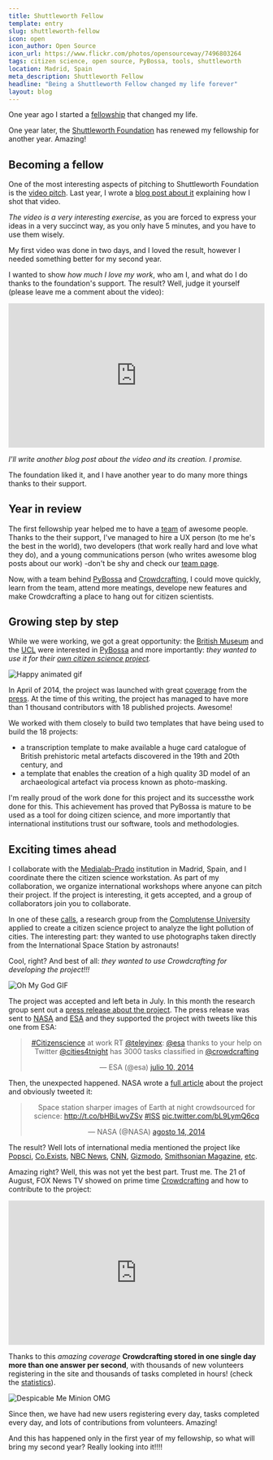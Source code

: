 ```yaml
---
title: Shuttleworth Fellow
template: entry
slug: shuttleworth-fellow
icon: open
icon_author: Open Source
icon_url: https://www.flickr.com/photos/opensourceway/7496803264
tags: citizen science, open source, PyBossa, tools, shuttleworth
location: Madrid, Spain
meta_description: Shuttleworth Fellow
headline: "Being a Shuttleworth Fellow changed my life forever"
layout: blog
---
```


One year ago I started a [fellowship](http://shuttleworthfoundation.org) that
changed my life.

One year later, the [Shuttleworth
Foundation](http://shuttleworthfoundation.org) has renewed my fellowship for
another year. Amazing!

<!--more-->

## Becoming a fellow

One of the most interesting aspects of pitching to Shuttleworth Foundation is
the [video pitch](https://shuttleworthfoundation.org/applications/). Last year, 
I wrote a [blog post about it](/blog/2013/09/23/video-tutorial.html) explaining
how I shot that video.

*The video is a very interesting exercise*, as you are forced to express your
ideas in a very succinct way, as you only have 5 minutes, and you have to use
them wisely. 

My first video was done in two days, and I loved the result, however I needed
something better for my second year. 

I wanted to show *how much I love my work*,
who am I, and what do I do thanks to the foundation's support. The result?
Well, judge it yourself (please leave me a comment about the video): 

<style>.embed-container { position: relative; padding-bottom: 56.25%; height: 0; overflow: hidden; max-width: 100%; height: auto; } .embed-container iframe, .embed-container object, .embed-container embed { position: absolute; top: 0; left: 0; width: 100%; height: 100%; }</style><div class='embed-container'><iframe src='http://www.youtube.com/embed/rQ3yLqdEhvc' frameborder='0' allowfullscreen></iframe></div>

*I'll write another blog post about the video and its creation. I promise.*

The foundation liked it, and I have another year to do many more things thanks
to their support. 

## Year in review

The first fellowship year helped me to have a [team](http://pybossa.com/about/)
of awesome people. Thanks to the their support, I've managed to
hire a UX person (to me he's the best in the world), two developers (that work
really hard and love what they do), and a young communications person (who writes
awesome blog posts about our work) -don't be shy and check our [team
page](http://pybossa.com/about/).

Now, with a team behind [PyBossa](http://pybossa.com) and
[Crowdcrafting](http://Crowdcrafting.org), I could move quickly, learn from the
team, attend more meatings, develope new features and make Crowdcrafting a place 
to hang out for citizen scientists.

## Growing step by step

While we were working, we got a great opportunity: the [British
Museum](http://www.britishmuseum.org/) and the [UCL](http://www.ucl.ac.uk/)
were interested in [PyBossa](http://pybossa.com) and more importantly: *they
wanted to use it for their [own citizen science project](http://micropasts.org/).*

![Happy animated gif](http://i.giphy.com/13k4VSc3ngLPUY.gif)

In April of 2014, the project was launched with great [coverage](http://www.ucl.ac.uk/news/news-articles/0414/160414-crowdsourcing-bronze-age) 
from the
[press](http://www.theguardian.com/science/2014/aug/18/volunteers-british-museum-crowdsourcing-archeology).
At the time of this writing, the project has managed to have more than 1
thousand contributors with 18 published projects. Awesome!

We worked with them closely to build two templates that have being used to build
the 18 projects:

 * a transcription template to make available a huge card catalogue of British
     prehistoric metal artefacts discovered in the 19th and 20th century, and
 * a template that enables the creation of a high quality 3D model of an
     archaeological artefact via process known as photo-masking.

I'm really proud of the work done for this project and its successthe work done
for this. This achievement has proved that PyBossa is mature to be used as a
tool for doing citizen science, and more importantly that international
institutions trust our software, tools and methodologies.

## Exciting times ahead

I collaborate with the [Medialab-Prado](http://medialab-prado.es) institution
in Madrid, Spain, and I coordinate there the citizen science workstation. As
part of my collaboration, we organize international workshops where anyone can
pitch their project. If the project is interesting, it gets accepted, and a
group of collaborators join you to collaborate.

In one of these
[calls](http://medialab-prado.es/article/madridlaboratoriourbano), a research
group from the [Complutense University](http://guaix.fis.ucm.es/node/1651)
applied to create a citizen science project to analyze the light pollution of
cities. The interesting part: they wanted to use photographs taken directly
from the International Space Station by astronauts!

Cool, right? And best of all: *they wanted to use Crowdcrafting for developing
the project!!!*

![Oh My God GIF](http://i.giphy.com/QMcamps7Gzj2g.gif)

The project was accepted and left beta in July. In this month the research
group sent out a [press release about the
project](https://www.ucm.es/data/cont/media/www/pag-56948/Atlas%20de%20im%C3%A1genes%20nocturnas%20DEFbuena.pdf).
The press release was sent to [NASA](http://www.nasa.gov/) and
[ESA](http://www.esa.int/ESA) and they supported the project with
tweets like this one from ESA:

<blockquote class="twitter-tweet" lang="es" align="center"><p><a href="https://twitter.com/hashtag/Citizenscience?src=hash">#Citizenscience</a> at work RT <a href="https://twitter.com/teleyinex">@teleyinex</a>: <a href="https://twitter.com/esa">@esa</a> thanks to your help on Twitter <a href="https://twitter.com/cities4tnight">@cities4tnight</a> has 3000 tasks classified in <a href="https://twitter.com/crowdcrafting">@crowdcrafting</a></p>&mdash; ESA (@esa) <a href="https://twitter.com/esa/status/487228335018475521">julio 10, 2014</a></blockquote>
<script async src="//platform.twitter.com/widgets.js" charset="utf-8"></script>


Then, the unexpected happened. NASA wrote a [full
article](http://www.nasa.gov/mission_pages/station/research/news/crowdsourcing_night_images/#.U-zmA_ldWSo)
about the project and obviously tweeted it:

<blockquote class="twitter-tweet" lang="es" align="center"><p>Space station sharper images of Earth at night crowdsourced for science: <a href="http://t.co/bHBiLwvZSv">http://t.co/bHBiLwvZSv</a>   <a href="https://twitter.com/hashtag/ISS?src=hash">#ISS</a> <a href="http://t.co/bL9LymQ6cq">pic.twitter.com/bL9LymQ6cq</a></p>&mdash; NASA (@NASA) <a href="https://twitter.com/NASA/status/499963958552711168">agosto 14, 2014</a></blockquote>
<script async src="//platform.twitter.com/widgets.js" charset="utf-8"></script>


The result? Well lots of international media mentioned the project like
[Popsci](http://www.popsci.com/blog-network/do-try-home/join-crowd),
[Co.Exists](http://www.fastcoexist.com/3033228/these-incredible-photos-from-astronauts-show-the-brightest-cities-on-earth),
[NBC
News](http://www.nbcnews.com/science/space/scientists-want-you-help-crowdsource-night-lights-n181116),
[CNN](http://edition.cnn.com/2014/08/17/tech/nasa-earth-images-help-needed/index.html?hpt=hp_t2),
[Gizmodo](http://gizmodo.com/), [Smithsonian
Magazine](http://www.smithsonianmag.com/smart-news/help-nasa-out-looking-beautiful-pictures-space-180952407/?no-ist),
[etc](http://pybossa.com/press/).

Amazing right? Well, this was not yet the best part. Trust me. The 21 of
August, FOX News TV showed on prime time
[Crowdcrafting](http://crowdcrafting.org) and how to contribute to the
project:

<style>.embed-container { position: relative; padding-bottom: 56.25%; height: 0; overflow: hidden; max-width: 100%; height: auto; } .embed-container iframe, .embed-container object, .embed-container embed { position: absolute; top: 0; left: 0; width: 100%; height: 100%; }</style><div class='embed-container'><iframe src='https://video.foxnews.com/v/video-embed.html?video_id=3742323090001' style='border:0'></iframe></div>

Thanks to this *amazing coverage* **Crowdcrafting stored in one single day more than one
answer per second**, with thousands of new volunteers registering in the site
and thousands of tasks completed in hours! (check the
[statistics](http://crowdcrafting.org/app/darkskies/stats)).

![Despicable Me Minion OMG](http://i.giphy.com/CHyxN9bNkMc3S.gif)

Since then, we have had new users registering every day, tasks completed every
day, and lots of contributions from volunteers. Amazing!

And this has happened only in the first year of my fellowship, so what will
bring my second year? Really looking into it!!!!

